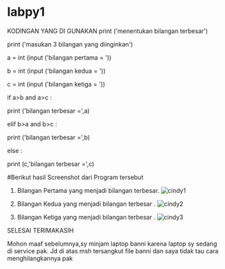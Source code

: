 # labpy1
KODINGAN YANG DI GUNAKAN
print ('menentukan bilangan terbesar')

print ('masukan 3 bilangan yang diinginkan')

a = int (input ('bilangan pertama = '))

b = int (input ('bilangan kedua = '))

c = int (input ('bilangan ketiga = '))

if a>b and a>c :

print ('bilangan terbesar =',a)

elif b>a and b>c :

print ('bilangan terbesar =',b)

else :

print (c,'bilangan terbesar =',c)

 #Berikut hasil Screenshot dari Program tersebut
 
 1. Bilangan Pertama yang menjadi bilangan terbesar. 
 ![cindy1](https://user-images.githubusercontent.com/46927898/52727802-9463d700-2fe8-11e9-8a51-001b391e725b.png)
 
 2. Bilangan Kedua yang menjadi bilangan terbesar .
 ![cindy2](https://user-images.githubusercontent.com/46927898/52727871-bc533a80-2fe8-11e9-8676-374023e51778.png)

 3. Bilangan Ketiga yang menjadi bilangan terbesar .
 ![cindy3](https://user-images.githubusercontent.com/46927898/52727944-e4db3480-2fe8-11e9-8147-81bc47a0d73a.png)

SELESAI
TERIMAKASIH

Mohon maaf sebelumnya,sy minjam laptop banni karena laptop sy sedang di service pak. Jd di atas msh tersangkut file banni dan saya tidak tau cara menghilangkannya pak
